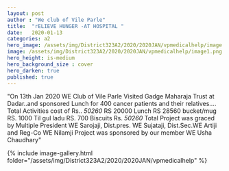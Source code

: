 ```yaml
---
layout: post
author : "We club of Vile Parle"
title:  "rELIEVE HUNGER -AT HOSPITAL "
date:   2020-01-13
categories: a2
hero_image: /assets/img/District323A2/2020/2020JAN/vpmedicalhelp/image.png
image: /assets/img/District323A2/2020/2020JAN/vpmedicalhelp/image1.png
hero_height: is-medium
hero_background_size : cover
hero_darken: true
published: true
---
```


"On 13th Jan 2020  WE Club of Vile Parle Visited  Gadge Maharaja Trust at  Dadar..and sponsored  Lunch for 400 cancer  patients and their relatives....
Total Activities cost of Rs.. *50260*
RS 20000 Lunch
RS 28560 bucket/mug
RS.   1000 Til gul ladu
RS.      700 Biscuits
Rs. *50260* Total
Project  was graced by Multiple  President  WE Sarojaji, Dist.pres. WE Sujataji, Dist.Sec.WE Artiji and Reg-Co WE Nilamji
Project was sponsored by our member WE  Usha Chaudhary"

{% include image-gallery.html folder="/assets/img/District323A2/2020/2020JAN/vpmedicalhelp" %}